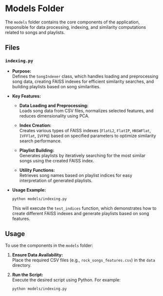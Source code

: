 # Models Folder

The `models` folder contains the core components of the application, responsible for data processing, indexing, and similarity computations related to songs and playlists.

## Files

### `indexing.py`

- **Purpose:**  
  Defines the `SongIndexer` class, which handles loading and preprocessing song data, creating FAISS indexes for efficient similarity searches, and building playlists based on song similarities.

- **Key Features:**
  - **Data Loading and Preprocessing:**  
    Loads song data from CSV files, normalizes selected features, and reduces dimensionality using PCA.
  
  - **Index Creation:**  
    Creates various types of FAISS indexes (`FlatL2`, `FlatIP`, `HNSWFlat`, `IVFFlat`, `IVFPQ`) based on specified parameters to optimize similarity search performance.
  
  - **Playlist Building:**  
    Generates playlists by iteratively searching for the most similar songs using the created FAISS index.
  
  - **Utility Functions:**  
    Retrieves song names based on playlist indices for easy interpretation of generated playlists.

- **Usage Example:**
  ```bash
  python models/indexing.py
  ```
  This will execute the `test_indices` function, which demonstrates how to create different FAISS indexes and generate playlists based on song features.

## Usage

To use the components in the `models` folder:

1. **Ensure Data Availability:**  
   Place the required CSV files (e.g., `rock_songs_features.csv`) in the `data` directory.

2. **Run the Script:**  
   Execute the desired script using Python. For example:
   ```bash
   python models/indexing.py
   ```
